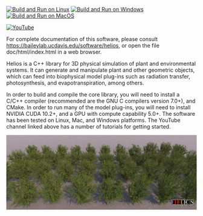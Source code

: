 [![Build and Run on Linux](https://github.com/PlantSimulationLab/Helios/actions/workflows/linux_selftests.yaml/badge.svg?branch=master)](https://github.com/PlantSimulationLab/Helios/actions/workflows/linux_selftests.yaml) [![Build and Run on Windows](https://github.com/PlantSimulationLab/Helios/actions/workflows/windows_selftests.yaml/badge.svg?branch=master)](https://github.com/PlantSimulationLab/Helios/actions/workflows/windows_selftests.yaml) [![Build and Run on MacOS](https://github.com/PlantSimulationLab/Helios/actions/workflows/mac_selftests.yaml/badge.svg?branch=master)](https://github.com/PlantSimulationLab/Helios/actions/workflows/mac_selftests.yaml)

[![YouTube](https://img.shields.io/badge/YouTube-FF0000?style=for-the-badge&logo=youtube&logoColor=white)](https://www.youtube.com/channel/UCUlyE4rKNGokwH5a-TioS0A)

For complete documentation of this software, please consult <a href="https://baileylab.ucdavis.edu/software/helios">https://baileylab.ucdavis.edu/software/helios, or open the file doc/html/index.html in a web browser.

Helios is a C++ library for 3D physical simulation of plant and environmental systems. It can generate and manipulate plant and other geometric objects, which can feed into biophysical model plug-ins such as radiation transfer, photosynthesis, and evapotranspiration, among others. 

In order to build and compile the core library, you will need to install a C/C++ compiler (recommended are the GNU C compilers version 7.0+), and CMake. In order to run many of the model plug-ins, you will need to install NVIDIA CUDA 10.2+, and a GPU with compute capability 5.0+. The software has been tested on Linux, Mac, and Windows platforms. The YouTube channel linked above has a number of tutorials for getting started.

![Almond Reconstruction](doc/images/AlmondVarietyReconstruction.png)